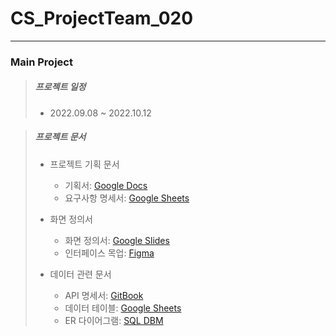 # CS_ProjectTeam_020
***

### Main Project

>##### 프로젝트 일정
> * 2022.09.08 ~ 2022.10.12

> ##### 프로젝트 문서
> 
>  * 프로젝트 기획 문서
>    * 기획서: [Google Docs](https://docs.google.com/document/d/19Djmc8gDV4m65l9ClzTM0hlW_90169S1g73HFR5zTK0/edit)
>    * 요구사항 명세서: [Google Sheets](https://docs.google.com/spreadsheets/d/1gjlWjjiMN8HXMTnSQ1Kxr46uqIcr-OdF_j7l-xQ_7UQ/edit#gid=2083953876)
>
> * 화면 정의서
>   * 화면 정의서: [Google Slides](https://docs.google.com/spreadsheets/d/1gjlWjjiMN8HXMTnSQ1Kxr46uqIcr-OdF_j7l-xQ_7UQ/edit?usp=sharing)
>   * 인터페이스 목업: [Figma](https://www.figma.com/file/YpyANRpQONXTkUi1gAkIDe/Untitled?node-id=0%3A1)
>
> * 데이터 관련 문서
>   * API 명세서: [GitBook](https://app.gitbook.com/o/xtgzMcUaIJuUlMSiHEiO/s/fqJZpcm8R4OrOF2ZTs9O/reference/api-reference)
>   * 데이터 테이블: [Google Sheets](https://docs.google.com/spreadsheets/d/1gjlWjjiMN8HXMTnSQ1Kxr46uqIcr-OdF_j7l-xQ_7UQ/edit?usp=sharing)
>   * ER 다이어그램: [SQL DBM](https://app.sqldbm.com/MySQL/Edit/p231809/#)

